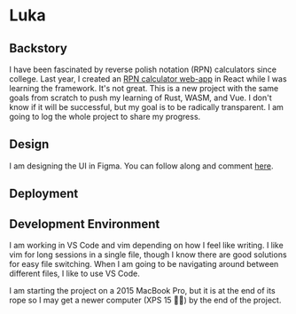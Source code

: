 # Luka

## Backstory

I have been fascinated by reverse polish notation (RPN) calculators since college. Last year, I created an [RPN calculator web-app](http://rpn.herokuapp.com/) in React while I was learning the framework. It's not great. This is a new project with the same goals from scratch to push my learning of Rust, WASM, and Vue. I don't know if it will be successful, but my goal is to be radically transparent. I am going to log the whole project to share my progress.  

## Design

I am designing the UI in Figma. You can follow along and comment [here](https://www.figma.com/file/rhgSHZhr0glvEwKqDv99rp/Luka?node-id=0%3A1).

## Deployment

## Development Environment

I am working in VS Code and vim depending on how I feel like writing. I like vim for long sessions in a single file, though I know there are good solutions for easy file switching. When I am going to be navigating around between different files, I like to use VS Code.  

I am starting the project on a 2015 MacBook Pro, but it is at the end of its rope so I may get a newer computer (XPS 15 🙏🏼) by the end of the project.  
